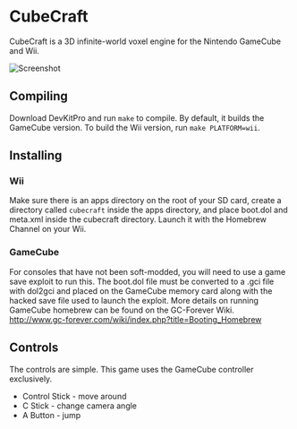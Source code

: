 # CubeCraft
CubeCraft is a 3D infinite-world voxel engine for the Nintendo GameCube and Wii.

![Screenshot](http://i.imgur.com/ZmHaTfp.png)

## Compiling
Download DevKitPro and run `make` to compile. By default, it builds the GameCube version. To build the Wii version, run `make PLATFORM=wii`.

## Installing
### Wii
Make sure there is an apps directory on the root of your SD card, create a directory called `cubecraft` inside the apps directory, and place boot.dol and meta.xml inside the cubecraft directory. Launch it with the Homebrew Channel on your Wii.
### GameCube
For consoles that have not been soft-modded, you will need to use a game save exploit to run this. The boot.dol file must be converted to a .gci file with dol2gci and placed on the GameCube memory card along with the hacked save file used to launch the exploit. More details on running GameCube homebrew can be found on the GC-Forever Wiki. <http://www.gc-forever.com/wiki/index.php?title=Booting_Homebrew>

## Controls
The controls are simple. This game uses the GameCube controller exclusively.
* Control Stick - move around
* C Stick - change camera angle
* A Button - jump
